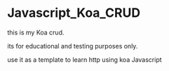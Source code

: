 # Javascript_Koa_CRUD

this is my Koa crud. 

its for educational and testing purposes only.

use it as a template to learn http using koa Javascript
